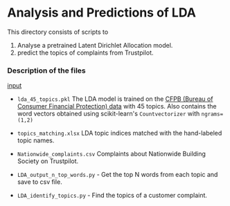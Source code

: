 # Analysis and Predictions of LDA
This directory consists of scripts to 
1. Analyse a pretrained Latent Dirichlet Allocation model.
2. predict the topics of complaints from Trustpilot.

### Description of the files
[input](https://github.com/yusueliu/customer-complaints/tree/master/nationwide/input)
- `lda_45_topics.pkl` The LDA model is trained on the [CFPB (Bureau of Consumer Financial Protection) data](https://catalog.data.gov/dataset/consumer-complaint-database) with 45 topics. Also contains the word vectors obtained using scikit-learn's `Countvectorizer` with `ngrams=(1,2)`
- `topics_matching.xlsx` LDA topic indices matched with the hand-labeled topic names.
- `Nationwide_complaints.csv` Complaints about Nationwide Building Society on Trustpilot.


- `LDA_output_n_top_words.py` - Get the top N words from each topic and save to csv file.
- `LDA_identify_topics.py` - Find the topics of a customer complaint.


